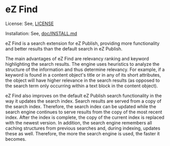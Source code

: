 eZ Find
=======

License: See, [LICENSE](LICENSE)

Installation: See, [doc/INSTALL.md](doc/INSTALL.md)

eZ Find is a search extension for eZ Publish, providing more functionality and
better results than the default search in eZ Publish.

The main advantages of eZ Find are relevancy ranking and keyword highlighting
the search results. The engine uses heuristics to analyze the structure of
the information and thus determine relevancy. For example, if a keyword is
found in a content object's title or in any of its short attributes,
the object will have higher relevance in the search results (as opposed to
the search term only occurring within a text block in the content object).

eZ Find also improves on the default eZ Publish search functionality in
the way it updates the search index. Search results are served from a copy
of the search index. Therefore, the search index can be updated while the
search engine continues to serve results from the copy of the most recent
index. After the index is complete, the copy of the current index is replaced
with the newest version. In addition, the search engine remembers all caching
structures from previous searches and, during indexing, updates these as well.
Therefore, the more the search engine is used, the faster it becomes.
